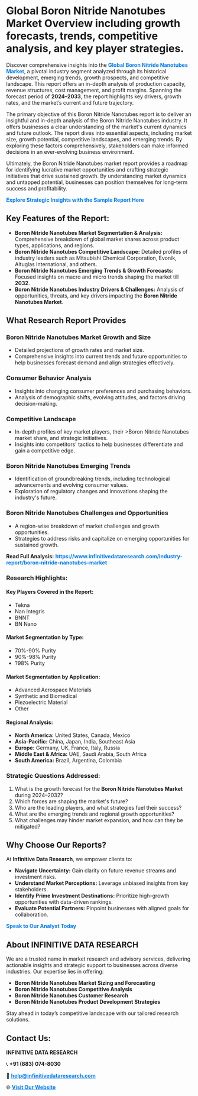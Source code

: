 <h1>Global Boron Nitride Nanotubes Market Overview including growth forecasts, trends, competitive analysis, and key player strategies.</h1>
<p>
Discover comprehensive insights into the 
<a href="https://www.infinitivedataresearch.com/industry-report/boron-nitride-nanotubes-market" rel="dofollow" style="color: #007BFF; text-decoration: none;"><strong>Global Boron Nitride Nanotubes Market</strong></a>, a pivotal industry segment analyzed through its historical development, emerging trends, growth prospects, and competitive landscape. This report offers an in-depth analysis of production capacity, revenue structures, cost management, and profit margins. Spanning the forecast period of <strong>2024–2033</strong>, the report highlights key drivers, growth rates, and the market’s current and future trajectory.
</p>
<p>
The primary objective of this Boron Nitride Nanotubes report is to deliver an insightful and in-depth analysis of the Boron Nitride Nanotubes industry. It offers businesses a clear understanding of the market's current dynamics and future outlook. The report dives into essential aspects, including market size, growth potential, competitive landscapes, and emerging trends. By exploring these factors comprehensively, stakeholders can make informed decisions in an ever-evolving business environment.
</p>
<p>
Ultimately, the Boron Nitride Nanotubes market report provides a roadmap for identifying lucrative market opportunities and crafting strategic initiatives that drive sustained growth. By understanding market dynamics and untapped potential, businesses can position themselves for long-term success and profitability.
</p>
<p>
<a href="https://www.infinitivedataresearch.com/request-sample/reportId=107092" style="color: #007BFF; text-decoration: none;"><strong>Explore Strategic Insights with the Sample Report Here</strong></a>
</p>

<h2>Key Features of the Report:</h2>
<ul>
<li><strong>Boron Nitride Nanotubes Market Segmentation & Analysis:</strong> Comprehensive breakdown of global market shares across product types, applications, and regions.</li>
<li><strong>Boron Nitride Nanotubes Competitive Landscape:</strong> Detailed profiles of industry leaders such as Mitsubishi Chemical Corporation, Evonik, Altuglas International, and others.</li>
<li><strong>Boron Nitride Nanotubes Emerging Trends & Growth Forecasts:</strong> Focused insights on macro and micro trends shaping the market till <strong>2032</strong>.</li>
<li><strong>Boron Nitride Nanotubes Industry Drivers & Challenges:</strong> Analysis of opportunities, threats, and key drivers impacting the <strong>Boron Nitride Nanotubes Market</strong>.</li>
</ul>

<h2>What Research Report Provides</h2>
<h3>Boron Nitride Nanotubes Market Growth and Size</h3>
<ul>
<li>Detailed projections of growth rates and market size.</li>
<li>Comprehensive insights into current trends and future opportunities to help businesses forecast demand and align strategies effectively.</li>
</ul>

<h3>Consumer Behavior Analysis</h3>
<ul>
<li>Insights into changing consumer preferences and purchasing behaviors.</li>
<li>Analysis of demographic shifts, evolving attitudes, and factors driving decision-making.</li>
</ul>

<h3>Competitive Landscape</h3>
<ul>
<li>In-depth profiles of key market players, their >Boron Nitride Nanotubes market share, and strategic initiatives.</li>
<li>Insights into competitors' tactics to help businesses differentiate and gain a competitive edge.</li>
</ul>

<h3>Boron Nitride Nanotubes Emerging Trends</h3>
<ul>
<li>Identification of groundbreaking trends, including technological advancements and evolving consumer values.</li>
<li>Exploration of regulatory changes and innovations shaping the industry's future.</li>
</ul>

<h3>Boron Nitride Nanotubes Challenges and Opportunities</h3>
<ul>
<li>A region-wise breakdown of market challenges and growth opportunities.</li>
<li>Strategies to address risks and capitalize on emerging opportunities for sustained growth.</li>
</ul>
<p><strong>Read Full Analysis:</strong> <a href="https://www.infinitivedataresearch.com/industry-report/boron-nitride-nanotubes-market" rel="dofollow" style="color: #007BFF; text-decoration: none;"><strong>https://www.infinitivedataresearch.com/industry-report/boron-nitride-nanotubes-market</strong></a></p>
<h3>Research Highlights:</h3>
<h4>Key Players Covered in the Report:</h4>
<ul><li>Tekna</li><li>Nan Integris</li><li>BNNT</li><li>BN Nano</li></ul>
<h4>Market Segmentation by Type:</h4>
<ul><li>70%-90% Purity</li><li>90%-98% Purity</li><li>?98% Purity</li></ul>
<h4>Market Segmentation by Application:</h4>
<ul><li>Advanced Aerospace Materials</li><li>Synthetic and Biomedical</li><li>Piezoelectric Material</li><li>Other</li></ul>

<h4>Regional Analysis:</h4>
<ul>
<li><strong>North America:</strong> United States, Canada, Mexico</li>
<li><strong>Asia-Pacific:</strong> China, Japan, India, Southeast Asia</li>
<li><strong>Europe:</strong> Germany, UK, France, Italy, Russia</li>
<li><strong>Middle East & Africa:</strong> UAE, Saudi Arabia, South Africa</li>
<li><strong>South America:</strong> Brazil, Argentina, Colombia</li>
</ul>

<h3>Strategic Questions Addressed:</h3>
<ol>
<li>What is the growth forecast for the <strong>Boron Nitride Nanotubes Market</strong> during 2024–2032?</li>
<li>Which forces are shaping the market's future?</li>
<li>Who are the leading players, and what strategies fuel their success?</li>
<li>What are the emerging trends and regional growth opportunities?</li>
<li>What challenges may hinder market expansion, and how can they be mitigated?</li>
</ol>

<h2>Why Choose Our Reports?</h2>
<p>At <strong>Infinitive Data Research</strong>, we empower clients to:</p>
<ul>
<li><strong>Navigate Uncertainty:</strong> Gain clarity on future revenue streams and investment risks.</li>
<li><strong>Understand Market Perceptions:</strong> Leverage unbiased insights from key stakeholders.</li>
<li><strong>Identify Prime Investment Destinations:</strong> Prioritize high-growth opportunities with data-driven rankings.</li>
<li><strong>Evaluate Potential Partners:</strong> Pinpoint businesses with aligned goals for collaboration.</li>
</ul>
<p><a href="https://www.infinitivedataresearch.com/industry-report/boron-nitride-nanotubes-market" rel="dofollow" style="color: #007BFF; text-decoration: none;"><strong>Speak to Our Analyst Today</strong></a></p>

<h2>About INFINITIVE DATA RESEARCH</h2>
<p>We are a trusted name in market research and advisory services, delivering actionable insights and strategic support to businesses across diverse industries. Our expertise lies in offering:</p>
<ul>
<li><strong>Boron Nitride Nanotubes Market Sizing and Forecasting</strong></li>
<li><strong>Boron Nitride Nanotubes Competitive Analysis</strong></li>
<li><strong>Boron Nitride Nanotubes Customer Research</strong></li>
<li><strong>Boron Nitride Nanotubes Product Development Strategies</strong></li>
</ul>
<p>Stay ahead in today’s competitive landscape with our tailored research solutions.</p>

<h2>Contact Us:</h2>
<p><strong>INFINITIVE DATA RESEARCH</strong></p>
<p>📞 <strong>+91 (883) 074-8030</strong></p>
<p>📧 <strong><a href="mailto:help@infinitivedataresearch.com" style="color: #007BFF;">help@infinitivedataresearch.com</a></strong></p>
<p>🌐 <strong><a href="https://www.infinitivedataresearch.com" rel="dofollow" style="color: #007BFF;">Visit Our Website</a></strong></p>